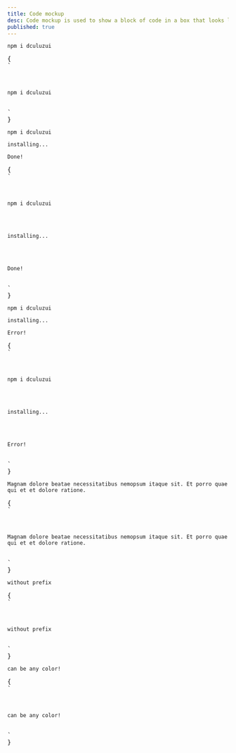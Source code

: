 ```yaml
---
title: Code mockup
desc: Code mockup is used to show a block of code in a box that looks like a code editor.
published: true
---
```


<script>
  import Component from "@components/Component.svelte"
  import ClassTable from "@components/ClassTable.svelte"
  import { prefix } from '$lib/stores';
  import { replace } from '$lib/actions';
</script>

<ClassTable
data="{[
  { type:'component', class: 'mockup-code', desc: 'Container element' },
]}"
/>

<Component title="mockup code with line prefix">
<div class="mockup-code">
  <pre data-prefix="$"><code>npm i dculuzui</code></pre>
</div>
<pre slot="html" use:replace={{ to: $prefix }}>{
`<div class="$$mockup-code">
  <pre data-prefix="$"><code>npm i dculuzui</code></pre>
</div>`
}</pre>
</Component>

<Component title="Multi line">
<div class="mockup-code">
  <pre data-prefix="$"><code>npm i dculuzui</code></pre>
  <pre data-prefix=">" class="text-warning"><code>installing...</code></pre>
  <pre data-prefix=">" class="text-success"><code>Done!</code></pre>
</div>
<pre slot="html" use:replace={{ to: $prefix }}>{
`<div class="$$mockup-code">
  <pre data-prefix="$"><code>npm i dculuzui</code></pre> 
  <pre data-prefix=">" class="text-warning"><code>installing...</code></pre> 
  <pre data-prefix=">" class="text-success"><code>Done!</code></pre>
</div>`
}</pre>
</Component>

<Component title="Highlighted line">
<div class="mockup-code">
  <pre data-prefix="1"><code>npm i dculuzui</code></pre> 
  <pre data-prefix="2"><code>installing...</code></pre> 
  <pre data-prefix="3" class="bg-warning text-warning-content"><code>Error!</code></pre>
</div>
<pre slot="html" use:replace={{ to: $prefix }}>{
`<div class="$$mockup-code">
  <pre data-prefix="1"><code>npm i dculuzui</code></pre> 
  <pre data-prefix="2"><code>installing...</code></pre> 
  <pre data-prefix="3" class="bg-warning text-warning-content"><code>Error!</code></pre>
</div>`
}</pre>
</Component>

<Component title="Long line will scroll">
<div class="mockup-code">
  <pre data-prefix="~"><code>Magnam dolore beatae necessitatibus nemopsum itaque sit. Et porro quae qui et et dolore ratione.</code></pre>
</div>
<pre slot="html" use:replace={{ to: $prefix }}>{
`<div class="$$mockup-code">
  <pre data-prefix="~"><code>Magnam dolore beatae necessitatibus nemopsum itaque sit. Et porro quae qui et et dolore ratione.</code></pre>
</div>`
}</pre>
</Component>

<Component title="Without prefix">
<div class="mockup-code">
  <pre><code>without prefix</code></pre>
</div>
<pre slot="html" use:replace={{ to: $prefix }}>{
`<div class="$$mockup-code">
  <pre><code>without prefix</code></pre>
</div>`
}</pre>
</Component>

<Component title="With color">
<div class="mockup-code bg-primary text-primary-content">
  <pre><code>can be any color!</code></pre>
</div>
<pre slot="html" use:replace={{ to: $prefix }}>{
`<div class="$$mockup-code bg-primary text-primary-content">
  <pre><code>can be any color!</code></pre>
</div>`
}</pre>
</Component>
